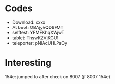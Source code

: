 # Codes
- Download: xxxx
- At boot: OBAjyhQDSFMT
- selftest: YFMFKhqXWjwT
- tablet: ThswKZVjKGUf
- teleporter: pNlAcUHLPaOy

# Interesting

154e: jumped to after check on 8007 (jf 8007 154e)
